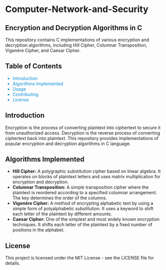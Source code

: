 # Computer-Network-and-Security

<h2><b>Encryption and Decryption Algorithms in C</b></h2>

This repository contains C implementations of various encryption and decryption algorithms, including Hill Cipher, Columnar Transposition, Vigenère Cipher, and Caesar Cipher.

<h2><b>Table of Contents</b></h2>
<ul type="disc" style="color:#0B8ED9;">
<li style="color:#0B8ED9;">Introduction</li>
<li style="color:#0B8ED9;">Algorithms Implemented</li>
<li style="color:#0B8ED9;">Usage</li>
<li style="color:#0B8ED9;">Contributing</li>
<li style="color:#0B8ED9;">License</li>
</ul>
<h2><b>Introduction</b></h2>
Encryption is the process of converting plaintext into ciphertext to secure it from unauthorized access. Decryption is the reverse process of converting ciphertext back into plaintext. This repository provides implementations of popular encryption and decryption algorithms in C language.

<h2><b>Algorithms Implemented</b></h2>
<ul type="decimal">

<li><b>Hill Cipher:</b> A polygraphic substitution cipher based on linear algebra. It operates on blocks of plaintext letters and uses matrix multiplication for encryption and decryption.</li>

<li><b>Columnar Transposition:</b> A simple transposition cipher where the plaintext is reordered according to a specified columnar arrangement. The key determines the order of the columns.</li>

<li><b>Vigenère Cipher:</b> A method of encrypting alphabetic text by using a simple form of polyalphabetic substitution. It uses a keyword to shift each letter of the plaintext by different amounts.</li>

<li><b>Caesar Cipher:</b> One of the simplest and most widely known encryption techniques. It shifts each letter of the plaintext by a fixed number of positions in the alphabet.</li>
</ul>

<h2><b>License</b></h2>
This project is licensed under the MIT License - see the LICENSE file for details.
